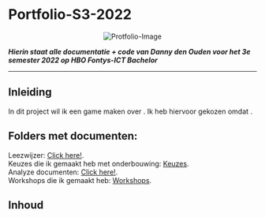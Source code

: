 # Portfolio-S3-2022

<p align="center">
  <img src="https://th.bing.com/th/id/OIP.mDzIoaqnw_whAiaTSz4iwgHaFj?pid=ImgDet&rs=1" alt="Protfolio-Image"> <!-- Verander placeholder naar Bee movie.gif -->
</p>

***Hierin staat alle documentatie + code van Danny den Ouden voor het 3e semester 2022 op HBO Fontys-ICT Bachelor***

---

## Inleiding
In dit project wil ik een game maken over <!-- INSERT GAME NAME -->. Ik heb hiervoor gekozen omdat <!-- INSERT WAAROM -->. 

## Folders met documenten:
Leezwijzer: [Click here!](/Documentatie/Reflectie%20per%20Sprint/).  
Keuzes die ik gemaakt heb met onderbouwing: [Keuzes](/Documentatie/Belangrijke%20Keuzes.md).  
Analyze documenten: [Click here!](/Documentatie/Analyse/).  
Workshops die ik gemaakt heb: [Workshops](/Documentatie/Analyse/Workshops.md).  

## Inhoud

